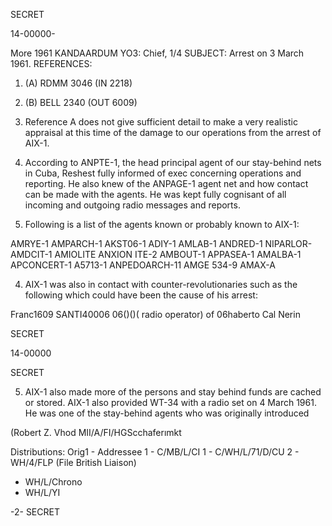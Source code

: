 SECRET

14-00000-

More 1961
KANDAARDUM YO3: Chief, 1/4
SUBJECT: Arrest on 3 March 1961.
REFERENCES:
1. (A) RDMM 3046 (IN 2218)
2. (B) BELL 2340 (OUT 6009)

1. Reference A does not give sufficient detail to make a very realistic appraisal at this time of the damage to our operations from the arrest of AIX-1.
2. According to ANPTE-1, the head principal agent of our stay-behind nets in Cuba, Reshest fully informed of exec concerning operations and reporting. He also knew of the ANPAGE-1 agent net and how contact can be made with the agents. He was kept fully cognisant of all incoming and outgoing radio messages and reports.

3. Following is a list of the agents known or probably known to AIX-1:

AMRYE-1
AMPARCH-1
AKST06-1
ADIY-1
AMLAB-1
ANDRED-1
NIPARLOR-
AMDCIT-1
AMIOLITE
ANXION ITE-2
AMBOUT-1
APPASEA-1
AMALBA-1
APCONCERT-1
A5713-1
ANPEDOARCH-11
AMGE 534-9
AMAX-A

4. AIX-1 was also in contact with counter-revolutionaries such as the following which could have been the cause of his arrest:

Franc1609 SANTI40006
06()()( radio operator) of
06haberto Cal Nerin

SECRET

14-00000

SECRET

5. AIX-1 also made more of the persons and stay behind funds are cached or stored. AIX-1 also provided WT-34 with a radio set on 4 March 1961. He was one of the stay-behind agents who was originally introduced

(Robert Z. Vhod
MII/A/FI/HGScchaferımkt

Distributions:
Orig1 - Addressee
1 - C/MB/L/CI
1 - C/WH/L/71/D/CU
2 - WH/4/FLP (File British Liaison)
- WH/L/Chrono
- WH/L/YI

-2-
SECRET
